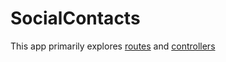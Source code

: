 SocialContacts
===

This app primarily explores [routes](/config/routes.rb) and [controllers](/app/controllers)